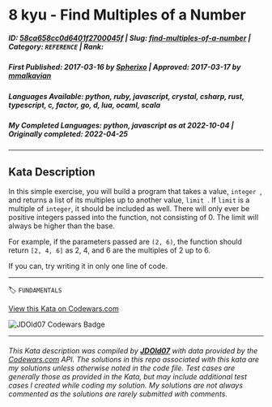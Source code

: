 # 8 kyu - Find Multiples of a Number

##### **ID**: [58ca658cc0d6401f2700045f](https://www.codewars.com/kata/58ca658cc0d6401f2700045f) | **Slug**: [find-multiples-of-a-number](https://www.codewars.com/kata/58ca658cc0d6401f2700045f) | **Category**: `REFERENCE` | **Rank**: <span style="color:white">8 kyu</span>

##### **First Published**: 2017-03-16 ***by*** [Spherixo](https://www.codewars.com/users/Spherixo) | **Approved**: 2017-03-17 ***by*** [mmalkavian](https://www.codewars.com/users/mmalkavian)

##### **Languages Available**: python, ruby, javascript, crystal, csharp, rust, typescript, c, factor, go, d, lua, ocaml, scala

##### **My Completed Languages**: python, javascript ***as at*** 2022-10-04 | **Originally completed**: 2022-04-25

---

## Kata Description


In this simple exercise, you will build a program that takes a value, `integer `, and returns a list of its multiples up to another value, `limit `. If `limit` is a multiple of ```integer```, it should be included as well. There will only ever be positive integers passed into the function, not consisting of 0. The limit will always be higher than the base.



For example, if the parameters passed are `(2, 6)`, the function should return `[2, 4, 6]` as 2, 4, and 6 are the multiples of 2 up to 6.



If you can, try writing it in only one line of code.

---


🏷 `FUNDAMENTALS`


[View this Kata on Codewars.com](https://www.codewars.com/kata/58ca658cc0d6401f2700045f)

![](https://www.codewars.com/users/jdold07/badges/large "JDOld07 Codewars Badge")

---

###### *This Kata description was compiled by [**JDOld07**](https://tpstech.dev) with data provided by the [Codewars.com](https://www.codewars.com) API.  The solutions in this repo associated with this kata are my solutions unless otherwise noted in the code file.  Test cases are generally those as provided in the Kata, but may include additional test cases I created while coding my solution.  My solutions are not always commented as the solutions are rarely submitted with comments.*
